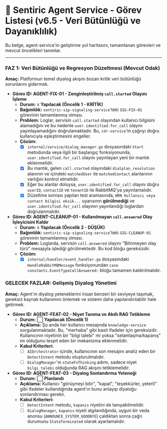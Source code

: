 # 🧠 Sentiric Agent Service - Görev Listesi (v6.5 - Veri Bütünlüğü ve Dayanıklılık)

Bu belge, agent-service'in geliştirme yol haritasını, tamamlanan görevleri ve mevcut öncelikleri tanımlar.

---

### **FAZ 1: Veri Bütünlüğü ve Regresyon Düzeltmesi (Mevcut Odak)**

**Amaç:** Platformun temel diyalog akışını bozan kritik veri bütünlüğü sorunlarını gidermek.

-   **Görev ID: AGENT-FIX-01 - Zenginleştirilmiş `call.started` Olayını İşleme**
    -   **Durum:** x **Yapılacak (Öncelik 1 - KRİTİK)**
    -   **Bağımlılık:** `sentiric-sip-signaling-service`'teki `SIG-FIX-01` görevinin tamamlanmış olması.
    -   **Problem:** Loglar, servisin `call.started` olayından kullanıcı bilgisini alamadığını ve bu nedenle `user.identified.for_call` olayını yayınlayamadığını doğrulamaktadır. Bu, `cdr-service`'in çağrıyı doğru kullanıcıyla eşleştirmesini engeller.
    -   **Çözüm:**
        -   [x] `internal/service/dialog_manager.go` dosyasındaki `Start` metodunda veya ilgili bir başlangıç fonksiyonunda, `user.identified.for_call` olayını yayınlayan yeni bir mantık eklenmelidir.
        -   [x] Bu mantık, gelen `call.started` olayındaki `dialplan_resolution` alanının ve içindeki `matchedUser` ile `matchedContact` alanlarının varlığını kontrol etmelidir.
        -   [x] Eğer bu alanlar doluysa, `user.identified.for_call` olayını doğru `userID`, `contactID` ve `tenantID` ile RabbitMQ'ya yayınlamalıdır.
        -   [x] Düzeltme sonrası yapılan test aramasında, `WRN Kullanıcı veya contact bilgisi eksik...` uyarısının **görülmediği** ve `user.identified.for_call` olayının yayınlandığı loglardan doğrulanmalıdır.

-   **Görev ID: AGENT-CLEANUP-01 - Kullanılmayan `call.answered` Olay İşleyicisini Kaldır**
    -   **Durum:** x **Yapılacak (Öncelik 2 - DÜŞÜK)**
    -   **Bağımlılık:** `sentiric-sip-signaling-service`'teki `SIG-CLEANUP-01` görevinin tamamlanmış olması.
    -   **Problem:** Loglarda, servisin `call.answered` olayını "Bilinmeyen olay türü" mesajıyla işlediği görülmektedir. Bu kod bloğu gereksizdir.
    -   **Çözüm:**
        -   [x] `internal/handler/event_handler.go` dosyasındaki `HandleRabbitMQMessage` fonksiyonundan `case constants.EventTypeCallAnswered:` bloğu tamamen kaldırılmalıdır.

### **GELECEK FAZLAR: Gelişmiş Diyalog Yönetimi**

**Amaç:** Agent'ın diyalog yeteneklerini insan benzeri bir seviyeye taşımak, gereksiz kaynak kullanımını önlemek ve sistemi daha yapılandırılabilir hale getirmek.

-   **Görev ID: AGENT-FEAT-02 - Niyet Tanıma ve Akıllı RAG Tetikleme**
    -   **Durum:** ⬜ **Yapılacak (Öncelik 1)**
    -   **Açıklama:** Şu anda her kullanıcı mesajında `knowledge-service` sorgulanmaktadır. Bu, "merhaba" gibi basit ifadeler için gereksizdir. Kullanıcının niyetinin bir "bilgi talebi" mi yoksa "selamlaşma/kapanış" mı olduğunu tespit eden bir mekanizma eklenmelidir.
    -   **Kabul Kriterleri:**
        -   [ ] `AIOrchestrator` içinde, kullanıcının son mesajını analiz eden bir `DetectIntent` metodu oluşturulmalıdır.
        -   [ ] `DialogManager`'ın `stateFnThinking` adımı, sadece niyet `bilgi_talebi` olduğunda RAG akışını tetiklemelidir.

-   **Görev ID: AGENT-FEAT-03 - Diyalog Sonlandırma Yeteneği**
    -   **Durum:** ⬜ **Planlandı**
    -   **Açıklama:** Kullanıcı "görüşmeyi bitir", "kapat", "teşekkürler, yeterli" gibi ifadeler kullandığında agent'ın bunu anlayıp diyaloğu sonlandırması gerekir.
    -   **Kabul Kriterleri:**
        -   [ ] `DetectIntent` metodu, `kapanis` niyetini de tanıyabilmelidir.
        -   [ ] `DialogManager`, `kapanis` niyeti algılandığında, uygun bir veda anonsu (`ANNOUNCE_SYSTEM_GOODBYE`) çaldıktan sonra çağrı durumunu `StateTerminated` olarak ayarlamalıdır.        